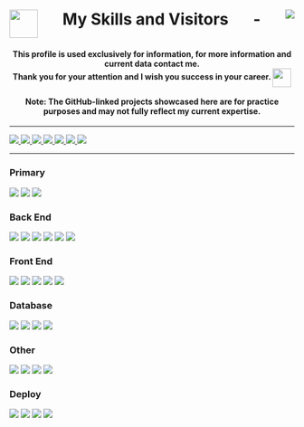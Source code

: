 <h1 align="center" style="display: flex; justify-content: space-between;">
    <img src="https://i.imgur.com/oYBLBH0.gif" width="50px"> 
    <span>My Skills and Visitors</span> -
    <img align="center" src="https://profile-counter.glitch.me/{DanielWust}/count.svg" />
</h1>

<h4 align="center">
    This profile is used exclusively for information, for more information and current data contact me.<br>
    Thank you for your attention and I wish you success in your career.
    <img align="center" src="https://i.imgur.com/iIZP6dw.gif" height="33px" />
    <br><br>
    Note: The GitHub-linked projects showcased here are for practice purposes and may not fully reflect my current expertise.
</h4>
<hr>

<div>
    <a href="mailto:danielwust99@gmail.com">
        <img src="https://img.shields.io/badge/Email-D14836?style=for-the-badge&logo=gmail&logoColor=white" />
    </a>
    <a href="https://www.linkedin.com/in/daniel-wust-513640209" target="_blank">
        <img src="https://img.shields.io/badge/LinkedIn-0077B5?style=for-the-badge&logo=linkedin&logoColor=white" />
    </a>
    <a href="https://www.instagram.com/danielwust" target="_blank">
        <img src="https://img.shields.io/badge/Instagram-833AB4?style=for-the-badge&logo=instagram&logoColor=white" />
    </a>
    <a href="https://t.me/danielwust" target="_blank">
        <img src="https://img.shields.io/badge/Telegram-2CA5E0?style=for-the-badge&logo=telegram&logoColor=white" />
    </a>
    <a href="https://wa.me/5551935000925" target="_blank">
        <img src="https://img.shields.io/badge/WhatsApp-25D366?style=for-the-badge&logo=whatsapp&logoColor=white" />
    </a>
    <a href="https://www.facebook.com/wustdaniel/" target="_blank">
        <img src="https://img.shields.io/badge/Facebook-1877F2?style=for-the-badge&logo=facebook&logoColor=white" />
    </a>
    <a href="https://steamcommunity.com/id/danielwust" target="_blank">
        <img src="https://img.shields.io/badge/Steam-000000?style=for-the-badge&logo=steam&logoColor=white" />
    </a>
</div>
<hr>

<!-- Languages -->
<!-- <div style="display: flex; flex-wrap: wrap"> -->
<div>

<h3>Primary</h3>
    <img src="https://img.shields.io/badge/C%23-6B3878?style=for-the-badge&logo=c-sharp#&logoColor=white" /> 
    <img src="https://img.shields.io/badge/Unreal_Engine-313131?style=for-the-badge&logo=unrealengine&logoColor=white" />
    <img src="https://img.shields.io/badge/Unreal_Blueprint-313131?style=for-the-badge&logo=unrealengine&logoColor=white" />
    
<h3>Back End</h3>
    <img src="https://img.shields.io/badge/C++-00599C?style=for-the-badge&logo=c%2B%2B&logoColor=white" /> 
    <img src="https://img.shields.io/badge/Python-3776AB?style=for-the-badge&logo=python&logoColor=white" style="color: white;" />
    <img src="https://img.shields.io/badge/Java-ED8B00?style=for-the-badge&logo=json&logoColor=white" /> 
    <img src="https://img.shields.io/badge/Spring-6DB33F?style=for-the-badge&logo=spring&logoColor=white" />
    <img src="https://img.shields.io/badge/Nest-FFF?style=for-the-badge&logo=nestjs&logoColor=%23d6214a" />
    <img src="https://img.shields.io/badge/Node-339933?style=for-the-badge&logo=Node.js&logoColor=ffffff" />

<h3>Front End</h3>
    <img src="https://img.shields.io/badge/PHP-808BB6?style=for-the-badge&logo=php&logoColor=ffffff" />
    <img src="https://img.shields.io/badge/TypeScript-007ACC?style=for-the-badge&logo=typescript&logoColor=white" />
    <img src="https://img.shields.io/badge/JavaScript-F7DF1E?style=for-the-badge&logo=javascript&logoColor=black" />
    <img src="https://img.shields.io/badge/Angular-1568C3?style=for-the-badge&logo=angular&logoColor=%23c3002f" />
    <img src="https://img.shields.io/badge/React-282C34?style=for-the-badge&logo=react&logoColor=%2361dafb" />
    
<h3>Database</h3>
    <img src="https://img.shields.io/badge/PostgreSQL-316192?style=for-the-badge&logo=postgresql&logoColor=white" />
    <img src="https://img.shields.io/badge/MySQL-00000F?style=for-the-badge&logo=mysql&logoColor=white" />
    <img src="https://img.shields.io/badge/SQLite-147DC3?style=for-the-badge&logo=sqlite&logoColor=white" />
    <img src="https://img.shields.io/badge/MariaDB-003545?style=for-the-badge&logo=mariadb&logoColor=white" />

<h3>Other</h3>
    <img src="https://img.shields.io/badge/Dart-339933?style=for-the-badge&logo=Dart&logoColor=ffffff" />
    <img src="https://img.shields.io/badge/Flutter-4A4A4A?style=for-the-badge&logo=Flutter&logoColor=1967d2" />
    <img src="https://img.shields.io/badge/HTML5-E34F26?style=for-the-badge&logo=html5&logoColor=white" />
    <img src="https://img.shields.io/badge/CSS3-1572B6?style=for-the-badge&logo=css3&logoColor=white" />
    
<h3>Deploy</h3>
    <img src="https://img.shields.io/badge/Google_Cloud-4285F4?style=for-the-badge&logo=google-cloud&logoColor=white" />
    <img src="https://img.shields.io/badge/Amazon-232F3E?style=for-the-badge&logo=amazon-aws&logoColor=white" />
    <img src="https://img.shields.io/badge/Heroku-430098?style=for-the-badge&logo=heroku&logoColor=white" />
    <img src="https://img.shields.io/badge/Vercel-575757?style=for-the-badge&logo=vercel&logoColor=white" />

</div>

<!-- https://docs.github.com/en/pages/configuring-a-custom-domain-for-your-github-pages-site/managing-a-custom-domain-for-your-github-pages-site#configuring-a-subdomain -->
